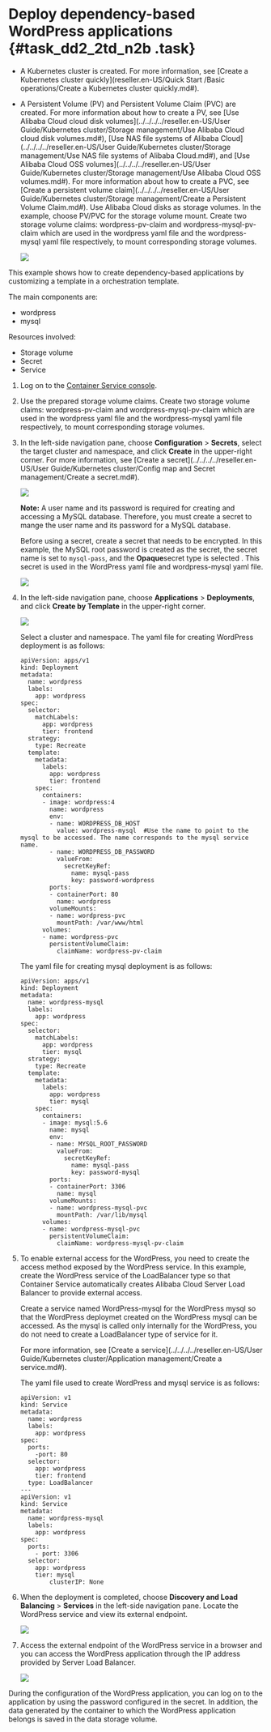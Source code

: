# Deploy dependency-based WordPress applications {#task_dd2_2td_n2b .task}

-   A Kubernetes cluster is created. For more information, see [Create a Kubernetes cluster quickly](reseller.en-US/Quick Start /Basic operations/Create a Kubernetes cluster quickly.md#).
-   A Persistent Volume \(PV\) and Persistent Volume Claim \(PVC\) are created. For more information about how to create a PV, see [Use Alibaba Cloud cloud disk volumes](../../../../reseller.en-US/User Guide/Kubernetes cluster/Storage management/Use Alibaba Cloud cloud disk volumes.md#), [Use NAS file systems of Alibaba Cloud](../../../../reseller.en-US/User Guide/Kubernetes cluster/Storage management/Use NAS file systems of Alibaba Cloud.md#), and [Use Alibaba Cloud OSS volumes](../../../../reseller.en-US/User Guide/Kubernetes cluster/Storage management/Use Alibaba Cloud OSS volumes.md#). For more information about how to create a PVC, see [Create a persistent volume claim](../../../../reseller.en-US/User Guide/Kubernetes cluster/Storage management/Create a Persistent Volume Claim.md#). Use Alibaba Cloud disks as storage volumes. In the example, choose PV/PVC for the storage volume mount. Create two storage volume claims: wordpress-pv-claim and wordpress-mysql-pv-claim which are used in the wordpress yaml file and the wordpress-mysql yaml file respectively, to mount corresponding storage volumes.

    ![](http://static-aliyun-doc.oss-cn-hangzhou.aliyuncs.com/assets/img/16063/15574591687682_en-US.png)


This example shows how to create dependency-based applications by customizing a template in a orchestration template.

The main components are:

-   wordpress
-   mysql

Resources involved:

-   Storage volume
-   Secret
-   Service

1.  Log on to the [Container Service console](https://partners-intl.console.aliyun.com/#/cs).
2.  Use the prepared storage volume claims. Create two storage volume claims: wordpress-pv-claim and wordpress-mysql-pv-claim which are used in the wordpress yaml file and the wordpress-mysql yaml file respectively, to mount corresponding storage volumes.
3.  In the left-side navigation pane, choose **Configuration** \> **Secrets**, select the target cluster and namespace, and click **Create** in the upper-right corner. For more information, see [Create a secret](../../../../reseller.en-US/User Guide/Kubernetes cluster/Config map and Secret management/Create a secret.md#). 

    ![](http://static-aliyun-doc.oss-cn-hangzhou.aliyuncs.com/assets/img/16063/15574591687669_en-US.png)

    **Note:** A user name and its password is required for creating and accessing a MySQL database. Therefore, you must create a secret to mange the user name and its password for a MySQL database.

    Before using a secret, create a secret that needs to be encrypted. In this example, the MySQL root password is created as the secret, the secret name is set to `mysql-pass`, and the **Opaque**secret type is selected . This secret is used in the WordPress yaml file and wordpress-mysql yaml file.

    ![](http://static-aliyun-doc.oss-cn-hangzhou.aliyuncs.com/assets/img/16063/15574591687693_en-US.png)

4.  In the left-side navigation pane, choose **Applications** \> **Deployments**, and click **Create by Template** in the upper-right corner. 

    ![](http://static-aliyun-doc.oss-cn-hangzhou.aliyuncs.com/assets/img/16063/15574591687692_en-US.png)

    Select a cluster and namespace. The yaml file for creating WordPress deployment is as follows:

    ```
    apiVersion: apps/v1
    kind: Deployment
    metadata:
      name: wordpress
      labels:
        app: wordpress
    spec:
      selector:
        matchLabels:
          app: wordpress
          tier: frontend
      strategy:
        type: Recreate
      template:
        metadata:
          labels:
            app: wordpress
            tier: frontend
        spec:
          containers:
          - image: wordpress:4
            name: wordpress
            env:
            - name: WORDPRESS_DB_HOST
              value: wordpress-mysql  #Use the name to point to the mysql to be accessed. The name corresponds to the mysql service name.
            - name: WORDPRESS_DB_PASSWORD
              valueFrom:
                secretKeyRef:
                  name: mysql-pass
                  key: password-wordpress
            ports:
            - containerPort: 80
              name: wordpress
            volumeMounts:
            - name: wordpress-pvc
              mountPath: /var/www/html
          volumes:
          - name: wordpress-pvc
            persistentVolumeClaim:
              claimName: wordpress-pv-claim
    ```

    The yaml file for creating mysql deployment is as follows:

    ```
    apiVersion: apps/v1
    kind: Deployment
    metadata:
      name: wordpress-mysql
      labels:
        app: wordpress
    spec:
      selector:
        matchLabels:
          app: wordpress
          tier: mysql
      strategy:
        type: Recreate
      template:
        metadata:
          labels:
            app: wordpress
            tier: mysql
        spec:
          containers:
          - image: mysql:5.6
            name: mysql
            env:
            - name: MYSQL_ROOT_PASSWORD
              valueFrom:
                secretKeyRef:
                  name: mysql-pass
                  key: password-mysql
            ports:
            - containerPort: 3306
              name: mysql
            volumeMounts:
            - name: wordpress-mysql-pvc
              mountPath: /var/lib/mysql
          volumes:
          - name: wordpress-mysql-pvc
            persistentVolumeClaim:
              claimName: wordpress-mysql-pv-claim
    ```

5.  To enable external access for the WordPress, you need to create the access method exposed by the WordPress service. In this example, create the WordPress service of the LoadBalancer type so that Container Service automatically creates Alibaba Cloud Server Load Balancer to provide external access. 

    Create a service named WordPress-mysql for the WordPress mysql so that the WordPress deploymet created on the WordPress mysql can be accessed. As the mysql is called only internally for the WordPress, you do not need to create a LoadBalancer type of service for it.

    For more information, see [Create a service](../../../../reseller.en-US/User Guide/Kubernetes cluster/Application management/Create a service.md#).

    The yaml file used to create WordPress and mysql service is as follows:

    ```
    apiVersion: v1
    kind: Service
    metadata:
      name: wordpress
      labels:
        app: wordpress
    spec:
      ports:
        -port: 80
      selector:
        app: wordpress
        tier: frontend
      type: LoadBalancer
    ---
    apiVersion: v1
    kind: Service
    metadata:
      name: wordpress-mysql
      labels:
        app: wordpress
    spec:
      ports:
        - port: 3306
      selector:
        app: wordpress
        tier: mysql
            clusterIP: None
    ```

6.  When the deployment is completed, choose **Discovery and Load Balancing** \> **Services** in the left-side navigation pane. Locate the WordPress service and view its external endpoint. 

    ![](http://static-aliyun-doc.oss-cn-hangzhou.aliyuncs.com/assets/img/16063/15574591687695_en-US.png)

7.  Access the external endpoint of the WordPress service in a browser and you can access the WordPress application through the IP address provided by Server Load Balancer. 

    ![](http://static-aliyun-doc.oss-cn-hangzhou.aliyuncs.com/assets/img/16063/15574591687696_en-US.png)


During the configuration of the WordPress application, you can log on to the application by using the password configured in the secret. In addition, the data generated by the container to which the WordPress application belongs is saved in the data storage volume.

